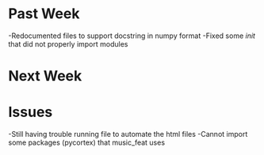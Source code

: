 # Past Week
-Redocumented files to support docstring in numpy format
-Fixed some _init_ that did not properly import modules

# Next Week


# Issues
-Still having trouble running file to automate the html files
-Cannot import some packages (pycortex) that music_feat uses

